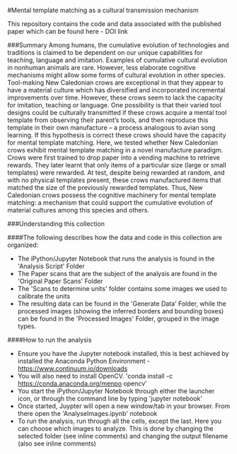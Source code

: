 #Mental template matching as a cultural transmission mechanism

This repository contains the code and data associated with the published paper which can be found here - DOI link

###Summary
Among humans, the cumulative evolution of technologies and traditions is claimed to be dependent on our unique capabilities for teaching, language and imitation. Examples of cumulative cultural evolution in nonhuman animals are rare. However, less elaborate cognitive mechanisms might allow some forms of cultural evolution in other species. Tool-making New Caledonian crows are exceptional in that they appear to have a material culture which has diversified and incorporated incremental improvements over time. However, these crows seem to lack the capacity for imitation, teaching or language. One possibility is that their varied tool designs could be culturally transmitted if these crows acquire a mental tool template from observing their parent’s tools, and then reproduce this template in their own manufacture – a process analogous to avian song learning. If this hypothesis is correct these crows should have the capacity for mental template matching. Here, we tested whether New Caledonian crows exhibit mental template matching in a novel manufacture paradigm. Crows were first trained to drop paper into a vending machine to retrieve rewards. They later learnt that only items of a particular size (large or small templates) were rewarded. At test, despite being rewarded at random, and with no physical templates present, these crows manufactured items that matched the size of the previously rewarded templates. Thus, New Caledonian crows possess the cognitive machinery for mental template matching: a mechanism that could support the cumulative evolution of material cultures among this species and others.

###Understanding this collection

####The following describes how the data and code in this collection are organized:
* The iPython/Jupyter Notebook that runs the analysis is found in the 'Analysis Script' Folder
* The Paper scans that are the subject of the analysis are found in the 'Original Paper Scans' Folder
* The 'Scans to determine units' folder contains some images we used to calibrate the units
* The resulting data can be found in the 'Generate Data' Folder, while the processed images (showing the inferred borders and bounding boxes) can be found in the 'Processed Images' Folder, grouped in the image types.

####How to run the analysis
* Ensure you have the Jupyter notebook installed, this is best achieved by installed the Anaconda Python Environment - https://www.continuum.io/downloads
* You will also need to install OpenCV. 'conda install -c https://conda.anaconda.org/menpo opencv'
* You start the iPython/Jupyter Notebook through either the launcher icon, or through the command line by typing 'jupyter notebook'
* Once started, Juypter will open a new window/tab in your browser. From there open the 'AnalyseImages.ipynb' notebook
* To run the analysis, run through all the cells, except the last. Here you can choose which images to analyze. This is done by changing the selected folder (see inline comments) and changing the output filename (also see inline comments)
